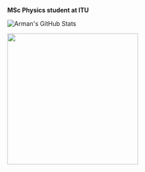**MSc Physics student at ITU**

![Arman's GitHub Stats](https://github-readme-stats.vercel.app/api?&username=seVenVo1d&hide_border=true&title_color=ffffff&text_color=d6d6d6&border_radius=8&show_icons=true&icon_color=FAC8C7&bg_color=0,c33764,1d2671&count_private=true&include_all_commits=true)

<img src="https://i.pinimg.com/originals/24/2e/0d/242e0dbb71649cb197897aaecb0ea54a.gif" width="300" height="300">
